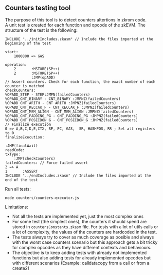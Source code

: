 ## Counters testing tool  

The purpose of this tool is to detect counters altertions in zkrom code.  
A unit test is created for each function and opcode of the zkEVM. The structure of the test is the following:  
`````
INCLUDE "../initIncludes.zkasm" // Include the files imported at the beginning of the test

start:
    1000000 => GAS

operation:
    2       :MSTORE(SP++)
    2       :MSTORE(SP++)
            :JMP(opADD)
// Assert counters. Check for each function, the exact number of each counter is matched
checkCounters:
%OPADD_STEP - STEP:JMPN(failedCounters)
%OPADD_CNT_BINARY - CNT_BINARY :JMPNZ(failedCounters)
%OPADD_CNT_ARITH - CNT_ARITH :JMPNZ(failedCounters)
%OPADD_CNT_KECCAK_F - CNT_KECCAK_F :JMPNZ(failedCounters)
%OPADD_CNT_MEM_ALIGN - CNT_MEM_ALIGN :JMPNZ(failedCounters)
%OPADD_CNT_PADDING_PG - CNT_PADDING_PG :JMPNZ(failedCounters)
%OPADD_CNT_POSEIDON_G - CNT_POSEIDON_G :JMPNZ(failedCounters)
// Finalize execution
0 => A,B,C,D,E,CTX, SP, PC, GAS,  SR, HASHPOS, RR ; Set all registers to 0
finalizeExecution:
                                                                        :JMP(finalWait)
readCode:
txType:
    :JMP(checkCounters)
failedCounters: // Force failed assert
2 => A
1       :ASSERT
INCLUDE "../endIncludes.zkasm" // Include the files imported at the end of the test
`````

Run all tests:
`````
node counters/counters-executor.js
`````  
Limitations:
- Not all the tests are implemented yet, just the most complex ones
- For some test (the simplest ones), the counters it should spend are stored in `countersConstants.zkasm` file. For tests with a lot of utils calls or a lot of complexity, the values of the counters are hardcoded in the test.
- The tests always try to cover as much coverage as posible and always with the worst case counters scenario but this approach gets a bit tricky for complex opcodes as they have different contexts and behaviours.
- The objective is to keep adding tests with already not implemented functions but also adding tests for already implemented opcodes but with different scenarios (Example: calldatacopy from a call or from a create2)